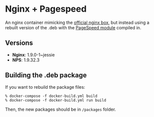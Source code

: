 # Nginx + Pagespeed

An nginx container mimicking the [official nginx box](https://registry.hub.docker.com/_/nginx/), but instead using a rebuilt
version of the .deb with the [PageSpeed module](https://developers.google.com/speed/pagespeed/module) compiled in.

## Versions

* **Nginx**: 1.9.0-1~jessie
* **NPS**: 1.9.32.3

## Building the .deb package

If you want to rebuild the package files:

    % docker-compose -f docker-build.yml build
    % docker-compose -f docker-build.yml run build

Then, the new packages should be in `/packages` folder.
